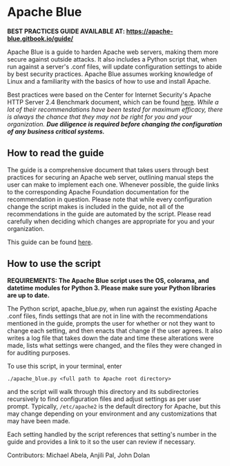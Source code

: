 # Apache Blue

**BEST PRACTICES GUIDE AVAILABLE AT: https://apache-blue.gitbook.io/guide/**

Apache Blue is a guide to harden Apache web servers, making them more secure against outside attacks. It also includes a Python script that, when run against a server's .conf files, will update configuration settings to abide by best security practices. Apache Blue assumes working knowledge of Linux and a familiarity with the basics of how to use and install Apache. 

Best practices were based on the Center for Internet Security's Apache HTTP Server 2.4 Benchmark document, which can be found [here][1]. *While a lot of their recommendations have been tested for maximum efficacy, there is always the chance that they may not be right for you and your organization. **Due diligence is required before changing the configuration of any business critical systems.***

## How to read the guide

The guide is a comprehensive document that takes users through best practices for securing an Apache web server, outlining manual steps the user can make to implement each one. Whenever possible, the guide links to the corresponding Apache Foundation documentation for the recommendation in question. Please note that while every configuration change the script makes is included in the guide, not all of the recommendations in the guide are automated by the script. Please read carefully when deciding which changes are appropriate for you and your organization.

This guide can be found [here][2].

## How to use the script

**REQUIREMENTS: The Apache Blue script uses the OS, colorama, and datetime modules for Python 3. Please make sure your Python libraries are up to date.**

The Python script, apache_blue.py, when run against the existing Apache .conf files, finds settings that are not in line with the recommendations mentioned in the guide, prompts the user for whether or not they want to change each setting, and then enacts that change if the user agrees. It also writes a log file that takes down the date and time these alterations were made, lists what settings were changed, and the files they were changed in for auditing purposes.

To use this script, in your terminal, enter 

`./apache_blue.py <full path to Apache root directory>`

and the script will walk through this directory and its subdirectories recursively to find configuration files and adjust settings as per user prompt. Typically, `/etc/apache2` is the default directory for Apache, but this may change depending on your environment and any customizations that may have been made. 

Each setting handled by the script references that setting's number in the guide and provides a link to it so the user can review if necessary. 

[1]: https://drive.google.com/file/d/1vCs7GY0hdpjl42u7_hpR5LzU9sfBIk-e/view
[2]: https://apache-blue.gitbook.io/guide/

Contributors: Michael Abela, Anjili Pal, John Dolan
